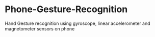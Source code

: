 # Phone-Gesture-Recognition
Hand Gesture recognition using gyroscope, linear accelerometer and magnetometer sensors on phone
